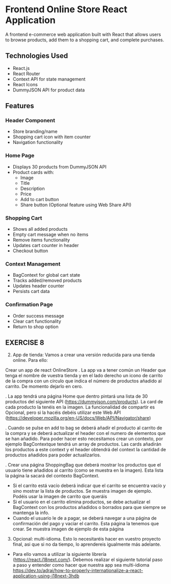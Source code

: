 # Frontend Online Store React Application

A frontend e-commerce web application built with React that allows users to browse products, add them to a shopping cart, and complete purchases.

## Technologies Used

- React.js
- React Router
- Context API for state management
- React Icons
- DummyJSON API for product data

## Features

### Header Component
- Store branding/name
- Shopping cart icon with item counter
- Navigation functionality

### Home Page
- Displays 30 products from DummyJSON API
- Product cards with:
  - Image
  - Title
  - Description
  - Price
  - Add to cart button
  - Share button (Optional feature using Web Share API)

### Shopping Cart
- Shows all added products
- Empty cart message when no items
- Remove items functionality
- Updates cart counter in header
- Checkout button

### Context Management
- BagContext for global cart state
- Tracks added/removed products
- Updates header counter
- Persists cart data

### Confirmation Page
- Order success message
- Clear cart functionality
- Return to shop option


## EXERCISE 8

2. App de tienda: Vamos a crear una versión reducida para una tienda online. Para ello:

Crear un app de react OnlineStore
. La app va a tener común un Header que tenga el nombre de vuestra tienda y en el lado derecho un icono de carrito de la compra con un círculo que indica el número de productos añadido al carrito. De momento dejarlo en cero.

. La app tendrá una página Home que dentro pintará una lista de 30 productos del siguiente API (https://dummyjson.com/products). La card de cada producto la tenéis en la imagen. La funcionalidad de compartir es Opcional, pero si la hacéis debéis utilizar este Web API (https://developer.mozilla.org/en-US/docs/Web/API/Navigator/share)

. Cuando se pulse en add to bag se deberá añadir el producto al carrito de la compra y se deberá actualizar el header con el numero de elementos que se han añadido. Para poder hacer esto necesitamos crear un contexto, por ejemplo BagContextque tendrá un array de productos. Las cards añadirán los productos a este context y el header obtendrá del context la cantidad de productos añadidos para poder actualizarlos.

. Crear una página ShoppingBag que deberá mostrar los productos que el usuario tiene añadidos al carrito (como se muestra en la imagen). Esta lista la página la sacará del contexto BagContext.

- Si el carrito está vacío deberá indicar que el carrito se encuentra vacío y sino mostrar la lista de productos.  Se muestra imagen de ejemplo. Podéis usar la imagen de carrito que queráis
- Si el usuario en el carrito elimina productos, se debe actualizar el BagContext  con los productos añadidos o borrados para que siempre se mantenga la info.
- Cuando el usuario le de a pagar, se deberá navegar a una página de confirmación del pago y vaciar el carrito. Esta página la tenemos que crear. Se muestra imagen de ejemplo de esta página




3. Opcional: multi-idioma. Esto lo necesitaréis hacer en vuestro proyecto final, asi que si no da tiempo, lo aprendereis igualmente más adelante. 

- Para ello vamos a utilizar la siguiente librería 
(https://react.i18next.com/).
 Debemos realizar el siguiente tutorial paso a paso y entender como hacer que nuestra app sea multi-idioma https://dev.to/adrai/how-to-properly-internationalize-a-react-application-using-i18next-3hdb